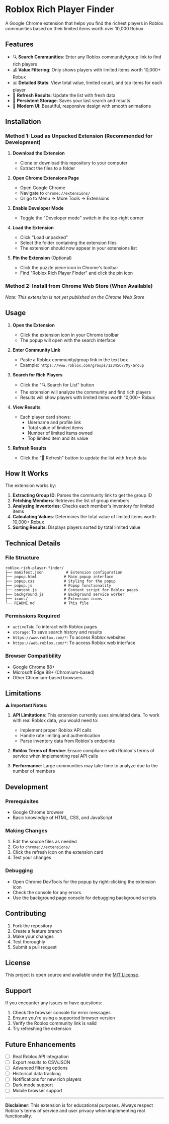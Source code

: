 # Roblox Rich Player Finder

A Google Chrome extension that helps you find the richest players in Roblox communities based on their limited items worth over 10,000 Robux.

## Features

- 🔍 **Search Communities**: Enter any Roblox community/group link to find rich players
- 💰 **Value Filtering**: Only shows players with limited items worth 10,000+ Robux
- 📊 **Detailed Stats**: View total value, limited count, and top items for each player
- 🔄 **Refresh Results**: Update the list with fresh data
- 💾 **Persistent Storage**: Saves your last search and results
- 🎨 **Modern UI**: Beautiful, responsive design with smooth animations

## Installation

### Method 1: Load as Unpacked Extension (Recommended for Development)

1. **Download the Extension**
   - Clone or download this repository to your computer
   - Extract the files to a folder

2. **Open Chrome Extensions Page**
   - Open Google Chrome
   - Navigate to `chrome://extensions/`
   - Or go to Menu → More Tools → Extensions

3. **Enable Developer Mode**
   - Toggle the "Developer mode" switch in the top-right corner

4. **Load the Extension**
   - Click "Load unpacked"
   - Select the folder containing the extension files
   - The extension should now appear in your extensions list

5. **Pin the Extension** (Optional)
   - Click the puzzle piece icon in Chrome's toolbar
   - Find "Roblox Rich Player Finder" and click the pin icon

### Method 2: Install from Chrome Web Store (When Available)

*Note: This extension is not yet published on the Chrome Web Store*

## Usage

1. **Open the Extension**
   - Click the extension icon in your Chrome toolbar
   - The popup will open with the search interface

2. **Enter Community Link**
   - Paste a Roblox community/group link in the text box
   - Example: `https://www.roblox.com/groups/1234567/My-Group`

3. **Search for Rich Players**
   - Click the "🔍 Search for List" button
   - The extension will analyze the community and find rich players
   - Results will show players with limited items worth 10,000+ Robux

4. **View Results**
   - Each player card shows:
     - Username and profile link
     - Total value of limited items
     - Number of limited items owned
     - Top limited item and its value

5. **Refresh Results**
   - Click the "🔄 Refresh" button to update the list with fresh data

## How It Works

The extension works by:

1. **Extracting Group ID**: Parses the community link to get the group ID
2. **Fetching Members**: Retrieves the list of group members
3. **Analyzing Inventories**: Checks each member's inventory for limited items
4. **Calculating Values**: Determines the total value of limited items worth 10,000+ Robux
5. **Sorting Results**: Displays players sorted by total limited value

## Technical Details

### File Structure
```
roblox-rich-player-finder/
├── manifest.json          # Extension configuration
├── popup.html            # Main popup interface
├── popup.css             # Styling for the popup
├── popup.js              # Popup functionality
├── content.js            # Content script for Roblox pages
├── background.js         # Background service worker
├── icons/                # Extension icons
└── README.md             # This file
```

### Permissions Required
- `activeTab`: To interact with Roblox pages
- `storage`: To save search history and results
- `https://www.roblox.com/*`: To access Roblox websites
- `https://web.roblox.com/*`: To access Roblox web interface

### Browser Compatibility
- Google Chrome 88+
- Microsoft Edge 88+ (Chromium-based)
- Other Chromium-based browsers

## Limitations

⚠️ **Important Notes:**

1. **API Limitations**: This extension currently uses simulated data. To work with real Roblox data, you would need to:
   - Implement proper Roblox API calls
   - Handle rate limiting and authentication
   - Parse inventory data from Roblox's endpoints

2. **Roblox Terms of Service**: Ensure compliance with Roblox's terms of service when implementing real API calls

3. **Performance**: Large communities may take time to analyze due to the number of members

## Development

### Prerequisites
- Google Chrome browser
- Basic knowledge of HTML, CSS, and JavaScript

### Making Changes
1. Edit the source files as needed
2. Go to `chrome://extensions/`
3. Click the refresh icon on the extension card
4. Test your changes

### Debugging
- Open Chrome DevTools for the popup by right-clicking the extension icon
- Check the console for any errors
- Use the background page console for debugging background scripts

## Contributing

1. Fork the repository
2. Create a feature branch
3. Make your changes
4. Test thoroughly
5. Submit a pull request

## License

This project is open source and available under the [MIT License](LICENSE).

## Support

If you encounter any issues or have questions:
1. Check the browser console for error messages
2. Ensure you're using a supported browser version
3. Verify the Roblox community link is valid
4. Try refreshing the extension

## Future Enhancements

- [ ] Real Roblox API integration
- [ ] Export results to CSV/JSON
- [ ] Advanced filtering options
- [ ] Historical data tracking
- [ ] Notifications for new rich players
- [ ] Dark mode support
- [ ] Mobile browser support

---

**Disclaimer**: This extension is for educational purposes. Always respect Roblox's terms of service and user privacy when implementing real functionality.